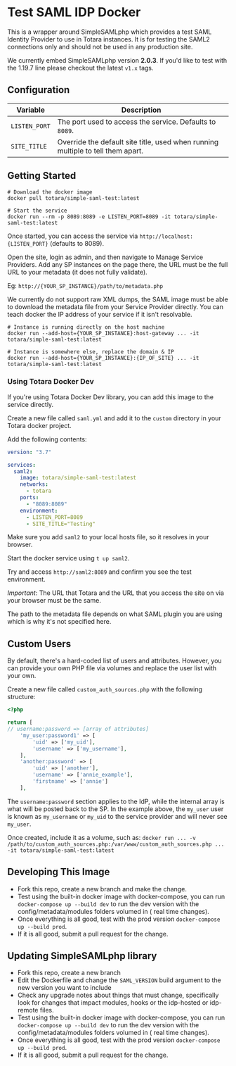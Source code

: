 # Test SAML IDP Docker

This is a wrapper around SimpleSAMLphp which provides a test SAML Identity Provider to use in Totara instances. It is
for testing the SAML2 connections only and should not be used in any production site.

We currently embed SimpleSAMLphp version **2.0.3**. If you'd like to test with the 1.19.7 line please checkout the latest `v1.x` tags.

## Configuration

| Variable      | Description                                                                     |
|---------------|---------------------------------------------------------------------------------|
| `LISTEN_PORT` | The port used to access the service. Defaults to `8089`.                        |
| `SITE_TITLE`  | Override the default site title, used when running multiple to tell them apart. |

## Getting Started

```shell
# Download the docker image
docker pull totara/simple-saml-test:latest

# Start the service
docker run --rm -p 8089:8089 -e LISTEN_PORT=8089 -it totara/simple-saml-test:latest
```

Once started, you can access the service via `http://localhost:{LISTEN_PORT}` (defaults to 8089).

Open the site, login as admin, and then navigate to Manage Service Providers.
Add any SP instances on the page there, the URL must be the full URL to your metadata (it does not fully validate).

Eg: `http://{YOUR_SP_INSTANCE}/path/to/metadata.php`

We currently do not support raw XML dumps, the SAML image must be able to download the metadata file from your Service Provider directly.
You can teach docker the IP address of your service if it isn't resolvable.

```shell
# Instance is running directly on the host machine
docker run --add-host={YOUR_SP_INSTANCE}:host-gateway ... -it totara/simple-saml-test:latest

# Instance is somewhere else, replace the domain & IP
docker run --add-host={YOUR_SP_INSTANCE}:{IP_OF_SITE} ... -it totara/simple-saml-test:latest
```

### Using Totara Docker Dev

If you're using Totara Docker Dev library, you can add this image to the service directly.

Create a new file called `saml.yml` and add it to the `custom` directory in your Totara docker project.

Add the following contents:

```yaml
version: "3.7"

services:
  saml2:
    image: totara/simple-saml-test:latest
    networks:
      - totara
    ports:
      - "8089:8089"
    environment:
      - LISTEN_PORT=8089
      - SITE_TITLE="Testing"
```

Make sure you add `saml2` to your local hosts file, so it resolves in your browser.

Start the docker service using `t up saml2`.

Try and access `http://saml2:8089` and confirm you see the test environment.

*Important*: The URL that Totara and the URL that you access the site on via your browser must be the same.

The path to the metadata file depends on what SAML plugin you are using which is why it's not specified here.

## Custom Users

By default, there's a hard-coded list of users and attributes. However, you can provide your own PHP file via volumes and replace the user list with your own.

Create a new file called `custom_auth_sources.php` with the following structure:

```php
<?php

return [
// username:password => [array of attributes]
    'my_user:password1' => [
        'uid' => ['my_uid'],
        'username' => ['my_username'],
    ],
    'another:password' => [
        'uid' => ['another'],
        'username' => ['annie_example'],
        'firstname' => ['annie']
    ],
```

The `username:password` section applies to the IdP, while the internal array is what will be posted back to the SP.
In the example above, the `my_user` user is known as `my_username` or `my_uid` to the service provider and will never see `my_user`.

Once created, include it as a volume, such as:
`docker run ... -v /path/to/custom_auth_sources.php:/var/www/custom_auth_sources.php ... -it totara/simple-saml-test:latest`

## Developing This Image

* Fork this repo, create a new branch and make the change.
* Test using the built-in docker image with docker-compose, you can run `docker-compose up --build dev` to run the dev version with the config/metadata/modules folders volumed in (
  real time changes).
* Once everything is all good, test with the prod version `docker-compose up --build prod`.
* If it is all good, submit a pull request for the change.

## Updating SimpleSAMLphp library

* Fork this repo, create a new branch
* Edit the Dockerfile and change the `SAML_VERSION` build argument to the new version you want to include
* Check any upgrade notes about things that must change, specifically look for changes that impact modules, hooks or the idp-hosted or idp-remote files.
* Test using the built-in docker image with docker-compose, you can run `docker-compose up --build dev` to run the dev version with the config/metadata/modules folders volumed in (
  real time changes).
* Once everything is all good, test with the prod version `docker-compose up --build prod`.
* If it is all good, submit a pull request for the change.
